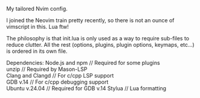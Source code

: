 My tailored Nvim config.

I joined the Neovim train pretty recently, so there is not an ounce of vimscript in this. Lua ftw!

The philosophy is that init.lua is only used as a way to require sub-files to reduce clutter.
All the rest (options, plugins, plugin options, keymaps, etc...) is ordered in its own file.

Dependencies:
Node.js and npm // Required for some plugins   
unzip // Required by Mason-LSP   
Clang and Clangd // For c/cpp LSP support   
GDB v.14 // For c/cpp debugging support   
Ubuntu v.24.04 // Required for GDB v.14
Stylua // Lua formatting
